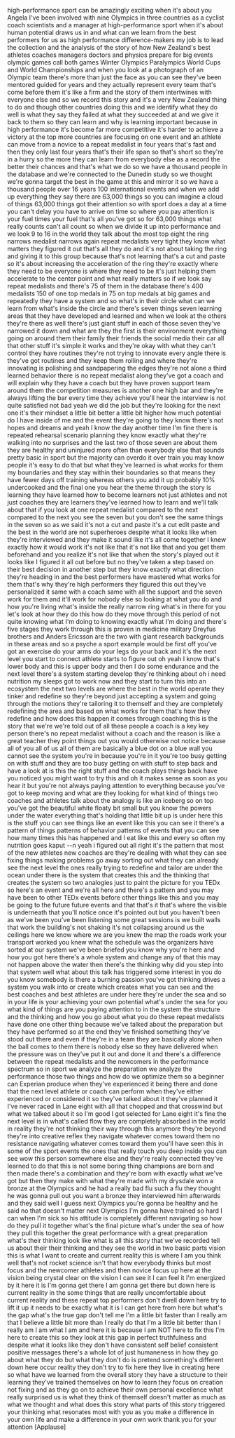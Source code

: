 
high-performance
sport can be amazingly exciting when
it&#39;s about you
Angela I&#39;ve been involved with nine
Olympics in three countries as a cyclist
coach scientists and a manager at
high-performance sport when it&#39;s about
human potential draws us in and what can
we learn from the best performers for us
as high performance difference-makers my
job is to lead the collection and the
analysis of the story of how New
Zealand&#39;s best athletes coaches managers
doctors and physios prepare for big
events olympic games call both games
Winter Olympics Paralympics World Cups
and World Championships and when you
look at a photograph of an Olympic team
there&#39;s more than just the face as you
can see they&#39;ve been mentored guided for
years and they actually represent every
team that&#39;s come before them it&#39;s like a
firm and the story of them intertwines
with everyone else and so we record this
story and it&#39;s a very New Zealand thing
to do and though other countries doing
this and we identify what they do well
is what they say they failed at what
they succeeded at and we give it back to
them so they can learn and why is
learning important because in high
performance it&#39;s become far more
competitive it&#39;s harder to achieve a
victory at the top more countries are
focusing on one event and an athlete can
move from a novice to a repeat medalist
in four years that&#39;s fast and then they
only last four years that&#39;s their life
span so that&#39;s short so they&#39;re in a
hurry so the more they can learn from
everybody else as a record the better
their chances and that&#39;s what we do
so we have a thousand people in the
database and we&#39;re connected to the
Dunedin study so we thought we&#39;re gonna
target the best in the game at this and
mirror it so we have a thousand people
over 16 years 100 international events
and when we add up everything they say
there are 63,000 things so you can
imagine a cloud of things 63,000 things
got their attention so with sport does a
day at a time
you can&#39;t delay you have to arrive on
time so where you pay attention is your
fuel times your fuel that&#39;s all you&#39;ve
got
so for 63,000 things what really counts
can&#39;t all count so when we divide it up
into performance and we look 9 to 16 in
the world they talk about the most top
eight the ring narrows medalist narrows
again repeat medalists very tight they
know what matters they figured it out
that&#39;s all they do and it&#39;s not about
taking the ring and giving it to this
group because that&#39;s not learning that&#39;s
a cut and paste so it&#39;s about increasing
the acceleration of the ring they&#39;re
exactly where they need to be everyone
is where they need to be it&#39;s just
helping them accelerate to the center
point and what really matters so if we
look say repeat medalists and there&#39;s 75
of them in the database there&#39;s 400
medalists 150 of one top medals in 75 on
top medals at big games and repeatedly
they have a system and so what&#39;s in
their circle what can we learn from
what&#39;s inside the circle and there&#39;s
seven things seven learning areas that
they have developed and learned and when
we look at the others they&#39;re there as
well
there&#39;s just giant stuff in each of
those seven they&#39;ve narrowed it down
and what are they the first is their
environment everything going on around
them their family their friends the
social media their car all that other
stuff it&#39;s simple it works and they&#39;re
okay with what they can&#39;t control
they have routines they&#39;re not trying to
innovate every angle there is they&#39;ve
got routines and they keep them rolling
and where they&#39;re innovating is
polishing and sandpapering the edges
they&#39;re not alone
a third learned behavior there is no
repeat medalist along they&#39;ve got a
coach and will explain why they have a
coach but they have proven support team
around them the competition measures is
another one high bar and they&#39;re always
lifting the bar every time they achieve
you&#39;ll hear the interview is not quite
satisfied not bad yeah we did the job
but they&#39;re looking for the next one
it&#39;s their mindset a little bit better a
little bit higher how much potential do
I have inside of me and the event
they&#39;re going to they know there&#39;s not
hopes and dreams and yeah I know the day
another time I&#39;m fine
there is repeated rehearsal scenario
planning they know exactly what they&#39;re
walking into no surprises and the last
two of those seven are about them they
are healthy and uninjured more often
than everybody else
that sounds pretty basic in sport but
the majority can overdo it over train
you may know people it&#39;s easy to do that
but what they&#39;ve learned is what works
for them my boundaries and they stay
within their boundaries so that means
they have fewer days off training
whereas others you add it up probably
10% undercooked and the final one you
hear the theme through the story is
learning they have learned how to become
learners not just athletes and not just
coaches they are learners they&#39;ve
learned how to learn and we&#39;ll talk
about that
if you look at one repeat medalist
compared to the next compared to the
next you see the seven but you don&#39;t see
the same things in the seven so as we
said it&#39;s not a cut and paste it&#39;s a cut
edit paste and the best in the world are
not superheroes despite what it looks
like when they&#39;re interviewed and they
make it sound like it&#39;s all come
together I knew exactly how it would
work it&#39;s not like that it&#39;s not like
that and you get them beforehand and you
realize it&#39;s not like that when the
story&#39;s played out it looks like I
figured it all out before but no they&#39;ve
taken a step based on their best
decision in another step but they know
exactly what direction they&#39;re heading
in and the best performers have mastered
what works for them that&#39;s why they&#39;re
high performers they figured this out
they&#39;ve personalized it same with a
coach same with all the support and the
seven work for them and it&#39;ll work for
nobody else so looking at what you do
and how you&#39;re living what&#39;s inside the
really narrow ring what&#39;s in there for
you
let&#39;s look at how they do this how do
they move through this period of not
quite knowing what I&#39;m doing to knowing
exactly what I&#39;m doing and there&#39;s five
stages they work through this is proven
in medicine military Dreyfus brothers
and Anders Ericsson are the two with
giant research backgrounds in these
areas and so a psyche a sport example
would be first off you&#39;ve got an
exercise do your arms do your legs do
your back and it&#39;s the next level you
start to connect athlete starts to
figure out oh yeah I know that&#39;s lower
body and this is upper body and then I
do some endurance and the next level
there&#39;s a system starting develop
they&#39;re thinking about oh i need
nutrition my sleeps got to work now and
they start to turn this into an
ecosystem the next two levels are where
the best in the world operate they
tinker and redefine so they&#39;re beyond
just accepting a system and going
through the motions they&#39;re tailoring it
to themself and they are completely
redefining the area and based on what
works for them that&#39;s how they redefine
and how does this happen it comes
through coaching this is the story that
we&#39;re we&#39;re told out of all these people
a coach is a key key person there&#39;s no
repeat medalist without a coach and the
reason is like a great teacher they
point things out you would otherwise not
notice because all of you all of us all
of them are basically a blue dot on a
blue wall you cannot see the system
you&#39;re in because you&#39;re in it you&#39;re
too busy getting on with stuff and they
are too busy getting on with stuff to
step back and have a look at is this the
right stuff and the coach plays things
back have you noticed you might want to
try this and oh it makes sense as soon
as you hear it but you&#39;re not always
paying attention to everything because
you&#39;ve got to keep moving and what are
they looking for what kind of things two
coaches and athletes talk about the
analogy is like an iceberg so on top
you&#39;ve got the beautiful white floaty
bit
small but you know the powers under the
water everything that&#39;s holding that
little bit up is under here this is the
stuff you can see things like an event
like this you can see it there&#39;s a
pattern of things patterns of behavior
patterns of events that you can see how
many times this has happened and I eat
like this and every so often my
nutrition goes kaput --n yeah i figured
out all right it&#39;s the pattern that most
of the new athletes new coaches are
they&#39;re dealing with what they can see
fixing things making problems go away
sorting out what they can already see
the next level the ones really trying to
redefine and tailor are under the ocean
under there is the system that creates
this and the thinking that creates the
system so two analogies just to paint
the picture for you TEDx so here&#39;s an
event and we&#39;re all here and there&#39;s a
pattern and you may have been to other
TEDx events before other things like
this and you may be going to the future
future events and that that&#39;s it that&#39;s
where the visible is underneath that
you&#39;ll notice once it&#39;s pointed out but
you haven&#39;t been as we&#39;ve been you&#39;ve
been listening some great sessions is we
built walls that work the building&#39;s not
shaking it&#39;s not collapsing around us
the ceilings here we know where we are
you knew the map the roads work your
transport worked
you knew what the schedule was the
organizers have sorted at our system
we&#39;ve been briefed you know why you&#39;re
here and how you got here there&#39;s a
whole system and change any of that
this may not happen above the water
then there&#39;s the thinking why did you
step into that system well what about
this talk has triggered some interest in
you do you know somebody is there a
burning passion you&#39;ve got thinking
drives a system you walk into or create
which creates what you can see and the
best coaches and best athletes are under
here they&#39;re under the sea and so in
your life is your achieving your own
potential what&#39;s under the sea for you
what kind of things are you paying
attention to in the system the structure
and the thinking and how you go about
what you do these repeat medalists have
done one other thing because we&#39;ve
talked about the preparation but they
have performed so at the end they&#39;ve
finished something they&#39;ve stood out
there and even if they&#39;re in a team they
are basically alone when the ball comes
to them there is nobody else so they
have delivered when the pressure was on
they&#39;ve put it out and done it and
there&#39;s a difference between the repeat
medalists and the newcomers in the
performance spectrum so in sport we
analyze the preparation we analyze the
performance those two things and how do
we optimize them so a beginner can
Experian produce when they&#39;ve
experienced it being there and done that
the next level athlete or coach can
perform when they&#39;ve either experienced
or considered it so they&#39;ve talked about
it they&#39;ve planned it I&#39;ve never raced
in Lane eight with all that chopped and
that crosswind but what we talked about
it so I&#39;m good I got selected for Lane
eight it&#39;s fine the next level is in
what&#39;s called flow they are completely
absorbed in the world in reality they&#39;re
not thinking their way through this
anymore they&#39;re beyond they&#39;re into
creative reflex they navigate whatever
comes toward them no resistance
navigating whatever comes toward them
you&#39;ll have seen this in some of the
sport events the ones that really touch
you deep inside you can see wow this
person somewhere else and they&#39;re really
connected they&#39;ve learned to do that
this is not some boring thing champions
are born and then made there&#39;s a
combination and they&#39;re born with
exactly what we&#39;ve got but then they
make with what they&#39;re made with my
drysdale won a bronze at the Olympics
and he had a really bad flu such a flu
they thought he was gonna pull out you
want a bronze they interviewed him
afterwards and they said well I guess
next Olympics you&#39;re gonna be healthy
and he said no that doesn&#39;t matter
next Olympics I&#39;m gonna have trained so
hard I can
when I&#39;m sick so his attitude is
completely different navigating so how
do they pull it together what&#39;s the
final picture what&#39;s under the sea of
how they pull this together the great
performance with a great preparation
what&#39;s their thinking look like what is
all this story that we&#39;ve recorded tell
us about their their thinking and they
see the world in two basic parts vision
this is what I want to create and
current reality this is where I am you
think well that&#39;s not rocket science
isn&#39;t that how everybody thinks but most
focus and the newcomer athletes and then
novice focus up here at the vision being
crystal clear on the vision I can see it
I can feel it I&#39;m energized by it here
it is I&#39;m gonna get there I am gonna get
there but down here is current reality
in the some things that are really
uncomfortable about current reality and
these repeat top performers don&#39;t dwell
down here try to lift it up it needs to
be exactly what it is I can get here
from here but what&#39;s the gap what&#39;s the
true gap don&#39;t tell me I&#39;m a little bit
faster than I really am that I believe a
little bit more than I really do that
I&#39;m a little bit better than I really am
I am what I am and here it is because I
am NOT here to fix this I&#39;m here to
create this so they look at this gap in
perfect truthfulness and despite what it
looks like they don&#39;t have consistent
self belief consistent positive messages
there&#39;s a whole lot of just humaneness
in how they go about what they do but
what they don&#39;t do is pretend
something&#39;s different down here occur
reality they don&#39;t try to fix here they
live in creating here so what have we
learned from the overall story they have
a structure to their learning they&#39;ve
trained themselves on how to learn they
focus on creation not fixing
and as they go on to achieve their own
personal excellence what really
surprised us is what they think of
themself doesn&#39;t matter as much as what
we thought and what does this story what
parts of this story triggered your
thinking what resonates most with you as
you make a difference in your own life
and make a difference in your own work
thank you for your attention
[Applause]
